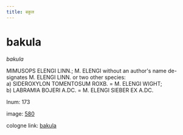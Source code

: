 ```yaml
---
title: बकुल
---
```


# bakula

<i>bakula</i>  <div n="P" /><bot>MIMUSOPS ELENGI LINN.</bot>; <bot>M. ELENGI</bot> without an author's name de- <div n="lb" />signates <bot>M. ELENGI LINN.</bot> or two other species: <div n="lb" />a) <bot>SIDEROXYLON TOMENTOSUM ROXB.</bot> = <bot>M. ELENGI WIGHT</bot>; <div n="lb" />b) <bot>LABRAMIA BOJERI A.</bot><bot>DC.</bot> = <bot>M. ELENGI SIEBER EX A.</bot><bot>DC.</bot>

lnum: 173

image: [580](https://www.sanskrit-lexicon.uni-koeln.de/scans/csl-apidev/servepdf.php?dict=snp&page=580)

cologne link: [bakula](https://sanskrit-lexicon.uni-koeln.de/scans/csl-apidev/getword.php?dict=snp&key=bakula)

